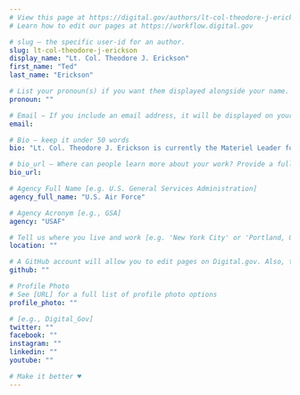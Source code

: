 ```yaml
---
# View this page at https://digital.gov/authors/lt-col-theodore-j-erickson
# Learn how to edit our pages at https://workflow.digital.gov

# slug — the specific user-id for an author.
slug: lt-col-theodore-j-erickson
display_name: "Lt. Col. Theodore J. Erickson"
first_name: "Ted"
last_name: "Erickson"

# List your pronoun(s) if you want them displayed alongside your name. If blank, we'll use just your name. Learn more http://mypronouns.org
pronoun: ""

# Email — If you include an email address, it will be displayed on your profile page
email:

# Bio — keep it under 50 words
bio: "Lt. Col. Theodore J. Erickson is currently the Materiel Leader for the Enterprise Information Technology as a Service Program, Air Force Life Cycle Management Center, Cyber, Command, Control, Infrastructure & Networks Directorate. "

# bio_url — Where can people learn more about your work? Provide a full URL [e.g. 'https://www.example.gov/']
bio_url: 

# Agency Full Name [e.g. U.S. General Services Administration]
agency_full_name: "U.S. Air Force"

# Agency Acronym [e.g., GSA]
agency: "USAF"

# Tell us where you live and work [e.g. 'New York City' or 'Portland, OR']
location: ""

# A GitHub account will allow you to edit pages on Digital.gov. Also, the image used in your GitHub account can be used to populate your digital.gov profile photo. Learn more about getting a Github account at [URL]
github: ""

# Profile Photo
# See [URL] for a full list of profile photo options
profile_photo: ""

# [e.g., Digital_Gov]
twitter: ""
facebook: ""
instagram: ""
linkedin: ""
youtube: ""

# Make it better ♥
---
```

